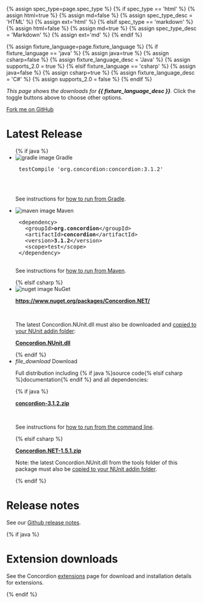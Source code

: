 {% assign spec_type=page.spec_type %}
{% if spec_type == 'html' %}
{% assign html=true %}
{% assign md=false  %}
{% assign spec_type_desc = 'HTML' %}
{% assign ext='html' %}
{% elsif spec_type == 'markdown' %}
{% assign html=false %}
{% assign md=true    %}
{% assign spec_type_desc = 'Markdown' %}
{% assign ext='md'    %}
{% endif %}

{% assign fixture_language=page.fixture_language %}
{% if fixture_language == 'java' %}
{% assign java=true %}
{% assign csharp=false  %}
{% assign fixture_language_desc = 'Java' %}
{% assign supports_2.0 = true %}
{% elsif fixture_language == 'csharp' %}
{% assign java=false %}
{% assign csharp=true %}
{% assign fixture_language_desc = 'C#' %}
{% assign supports_2.0 = false %}
{% endif %}

_This page shows the downloads for __{{ fixture_language_desc }}__._  Click the toggle buttons above to choose other options.

<div class="github-fork-ribbon-wrapper right-bottom">
    <div class="github-fork-ribbon">
        <a href="https://github.com/concordion/concordion{% if csharp %}.net{% endif %}">Fork me on GitHub</a>
    </div>
</div>

<div class="row">
    <h1>Latest Release</h1>
    <ul class="collection">
{% if java %}
        <li class="collection-item avatar" id="gradle">
            <img src="{{ site.baseurl }}/img/download-gradle.jpg" alt="gradle image" class="circle">
            <span class="download title">Gradle</span>
            <pre>
 testCompile 'org.concordion:concordion:3.1.2'
            </pre>
            <br/>
            <p>See instructions for <a href="{{site.baseurl}}/integrations/{{ page.fixture_language }}/{{ page.spec_type }}/#gradle">how to run from Gradle</a>.</p>
        </li>
        <li class="collection-item avatar" id="maven">
            <img src="{{ site.baseurl }}/img/download-maven.png" alt="maven image" class="circle">
            <span class="download title">Maven</span>
            <pre>
 &lt;dependency&gt;
   &lt;groupId&gt;<b>org.concordion</b>&lt;/groupId&gt;
   &lt;artifactId&gt;<b>concordion</b>&lt;/artifactId&gt;
   &lt;version&gt;<b>3.1.2</b>&lt;/version&gt;
   &lt;scope&gt;test&lt;/scope&gt;
 &lt;/dependency&gt;
            </pre>
            <p>See instructions for <a href="{{site.baseurl}}/integrations/{{ page.fixture_language }}/{{ page.spec_type }}/#maven">how to run from Maven</a>.</p>
        </li>
{% elsif csharp %}
        <li class="collection-item avatar" id="nuget">
            <img src="{{ site.baseurl }}/img/download-nuget.png" alt="nuget image" class="circle">
            <span class="download title">NuGet</span>
            <p><b><a href="https://www.nuget.org/packages/Concordion.NET">https://www.nuget.org/packages/Concordion.NET/</a></b></p>
            <br/>
            <p>The latest Concordion.NUnit.dll must also be downloaded and <a href="{{site.baseurl}}/integrations/{{ page.fixture_language }}/{{ page.spec_type }}">copied to your NUnit addin folder</a>:</p>
            <p><b><a href="https://github.com/concordion/concordion.net/releases/download/v1.5.1/Concordion.NUnit.dll">Concordion.NUnit.dll</a></b></p>
        </li>
{% endif %}
        <li class="collection-item avatar" id="download">
            <i class="material-icons circle green">file_download</i>
            <span class="download title">Download</span>
            <p>Full distribution including {% if java %}source code{% elsif csharp %}documentation{% endif %} and all dependencies:</p>
    {% if java %}
            <p><b><a href="https://github.com/concordion/concordion/releases/download/3.1.2/concordion-3.1.2.zip">concordion-3.1.2.zip</a></b></p>
            <br/>
            <p>See instructions for <a href="{{site.baseurl}}/integrations/{{ page.fixture_language }}/{{ page.spec_type }}/#command-line">how to run from the command line</a>.</p>
    {% elsif csharp %}
            <p><b><a href="https://github.com/concordion/concordion.net/releases/download/v1.5.1/Concordion.NET-1.5.1.zip" id="download-link">Concordion.NET-1.5.1.zip</a></b></p>
            <p>Note: the latest Concordion.NUnit.dll from the tools folder of this package must also be <a href="{{site.baseurl}}/integrations/{{ page.fixture_language }}/{{ page.spec_type }}">copied to your NUnit addin folder</a>.</p>
    {% endif %}
        </li>
    </ul>
</div>

<div class="row">
    <h1>Release notes</h1>
    <div>
        <p>See our <a href="https://github.com/concordion/concordion{% if csharp %}.net{% endif %}/releases">Github release notes</a>.</p>
    </div>
</div>

{% if java %}
<div class="row">
    <h1>Extension downloads</h1>
    <div>
        <p>See the Concordion <a href="{{site.baseurl}}/extensions/{{ page.fixture_language }}/{{ page.spec_type }}">extensions</a> page for download and installation details for extensions.</p>
    </div>
</div>
{% endif %}